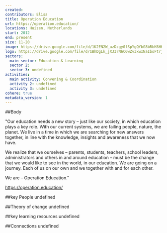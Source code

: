 ```yaml
---
created:
contributors: Elisa
title: Operation Education
url: https://operation.education/
locations: Huizen, Netherlands
start: 2012
end: present
size: 11-20
image: https://drive.google.com/file/d/1K2EN2W_uzDzgy0fSpYgQYbG8bRbH3HHV/view?usp=drive_link
logo: https://drive.google.com/file/d/1BhDgLk_jXJ3rN6C6wZv3xwINaIboFtrj/view?usp=drive_link
sectors:
  main sector: Education & Learning
  sector 2: 
  sector 3: undefined
activities: 
  main activity: Convening & Coordination
  activity 2: undefined
  activity 3: undefined
cohere: true
metadata_version: 1
---
```



##Body

"Our education needs a new story – just like our society, in which education plays a key role. With our current systems, we are failing people, nature, the planet. We live in a time in which we are searching for new answers together, in line with the knowledge, insights and awareness that we now have.

We realize that we ourselves – parents, students, teachers, school leaders, administrators and others in and around education – must be the change that we would like to see in the world, in our education. We are going on a journey. Each of us on our own and we together with and for each other.

We are – Operation Education."

https://operation.education/


##key People
undefined

##Theory of change
undefined

##key learning resources
undefined

##Connections
undefined

